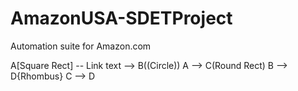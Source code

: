 # AmazonUSA-SDETProject
Automation suite for Amazon.com 


A[Square Rect] -- Link text --> B((Circle))
A --> C(Round Rect)
B --> D{Rhombus}
C --> D
